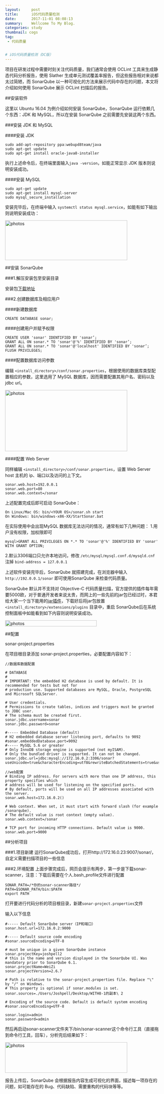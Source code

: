 ```yaml
---
layout:     post
title:      iOS代码质量检测
date:       2017-11-01 08:08:13
summary:    Wellcome To My Blog.
categories: study
thumbnail: cogs
tag:
 - 代码质量


# iOS代码质量检测（OC版）
---
```


项目在研发过程中需要时刻关注代码质量，我们通常会使用 OCLint 工具来生成静态代码分析报告，使用 Slather 生成单元测试覆盖率报告，但这些报告相对来说都太过简陋，而 SonarQube 以一种可视化的方法来展示代码中存在的问题，本文将介绍如何使用 SonarQube 展示 OCLint 扫描后的报告。

##安装软件

这里以 Ubuntu 16.04 为例介绍如何安装 SonarQube，SonarQube 运行依赖几个东西：JDK 和 MySQL，所以在安装 SonarQube 之前需要先安装这两个东西。

###安装 JDK 和 MySQL

####安装 JDK

```
sudo add-apt-repository ppa:webupd8team/java
sudo apt-get update
sudo apt-get install oracle-java8-installer
```

执行上述命令后，在终端里面输入```java -version```，如能正常显示 JDK 版本则说明安装成功。

####安装 MySQL

```
sudo apt-get update
sudo apt-get install mysql-server
sudo mysql_secure_installation
```

安装完毕后，在终端中输入 ```systemctl status mysql.service```，如能有如下输出则说明安装成功：

<img src="http://upload-images.jianshu.io/upload_images/721001-0242e8a42dbfc1f3.png?imageMogr2/auto-orient/strip" width="400" height="130" alt="photos"/>

##安装 SonarQube

###1.解压安装包至安装目录

安装包[下载地址](https://www.sonarqube.org/downloads/)

###2.创建数据库及相应用户

####新建数据库

```
CREATE DATABASE sonar;
```

####创建用户并赋予权限

```
CREATE USER 'sonar' IDENTIFIED BY 'sonar’;
GRANT ALL ON sonar.* TO 'sonar'@'%' IDENTIFIED BY 'sonar’;
GRANT ALL ON sonar.* TO 'sonar'@'localhost' IDENTIFIED BY 'sonar’;
FLUSH PRIVILEGES;
```

####配置数据库访问参数

编辑 ```<install_directory>/conf/sonar.properties```，根据使用的数据库类型配置相应的参数，这里选用了 MySQL 数据库，因而需要配置其用户名、密码以及 jdbc url。

<img src="http://upload-images.jianshu.io/upload_images/721001-cfe0acae263be37f.png?imageMogr2/auto-orient/strip%7CimageView2/2/w/1240" width="400" height="200" alt="photos"/>

####配置 Web Server

同样编辑 ```<install_directory>/conf/sonar.properties```，设置 Web Server host 主机的 ip、端口以及访问的上下文。

```
sonar.web.host=192.0.0.1
sonar.web.port=80
sonar.web.context=/sonar
```

上述配置完成后即可启动 SonarQube：

```
On Linux/Mac OS: bin/<YOUR OS>/sonar.sh start
On Windows: bin/windows-x86-XX/StartSonar.bat
```

在实际使用中会出现MySQL 数据库无法访问的情况，通常有如下几种问题：
1.用户没有权限，加权限即可

```
mysql>GRANT ALL PRIVILEGES ON *.* TO 'sonar'@'%' IDENTIFIED BY 'sonar' WITH GRANT OPTION;
```

2.默认3306端口只允许本地访问，修改 ```/etc/mysql/mysql.conf.d/mysqld.cnf```
注掉 ```bind-address = 127.0.0.1```

上述软件安装完毕后，SonarQube 就搭建完成，在浏览器中输入 ```http://192.0.0.1/sonar``` 即可使用SonarQube 来检查代码质量。

SonarQube 默认并不支持对 Objective-C 代码质量扫描，官方提供的插件每年需要5000欧，对于普通开发者来说太贵，而网上的一些先前的jar包已经过时，本君给大家一个当下能用的[jar插件]()，下载好后将jar包放置```<install_directory>/extensions/plugins``` 目录中，重启 SonarQube后在系统控制面板中如能看到如下内容则说明安装成功。

<img src="http://upload-images.jianshu.io/upload_images/721001-a03a9f36c4bba994.png?imageMogr2/auto-orient/strip%7CimageView2/2/w/1240" width="300" height="20" alt="photos"/>
 
##配置

sonar-project.properties

在项目根目录添加 sonar-project.properties，必要配置内容如下：

```
//数据库数据配置

# DATABASE
#
# IMPORTANT: the embedded H2 database is used by default. It is recommended for tests but not for
# production use. Supported databases are MySQL, Oracle, PostgreSQL and Microsoft SQLServer.

# User credentials.
# Permissions to create tables, indices and triggers must be granted to JDBC user.
# The schema must be created first.
sonar.jdbc.username=sonar
sonar.jdbc.password=sonar

#----- Embedded Database (default)
# H2 embedded database server listening port, defaults to 9092
#sonar.embeddedDatabase.port=9092
#----- MySQL 5.6 or greater
# Only InnoDB storage engine is supported (not myISAM).
# Only the bundled driver is supported. It can not be changed.
sonar.jdbc.url=jdbc:mysql://172.16.0.2:3306/sonar?useUnicode=true&characterEncoding=utf8&rewriteBatchedStatements=true&useConfigs=maxPerformance&useSSL=false
```

```
//web配置
# Binding IP address. For servers with more than one IP address, this property specifies which
# address will be used for listening on the specified ports.
# By default, ports will be used on all IP addresses associated with the server.
sonar.web.host=172.16.0.2()

# Web context. When set, it must start with forward slash (for example /sonarqube).
# The default value is root context (empty value).
sonar.web.context=/sonar

# TCP port for incoming HTTP connections. Default value is 9000.
sonar.web.port=9000
```

##分析项目

###1.项目新建
运行SonarQube成功后，打开http://172.16.0.23:9007/sonar/，自定义需要扫描项目的一些信息


###2.环境配置
上面步骤完成后，网页会提示有两步，第一步是下载sonar-scanner，注意：下载后需要在个人.bash_profile文件进行配置

```
SONAR_PATH=/*你的sonar-scanner路径*/
PATH=$SONAR_PATH/bin:$PATH
export PATH
```


打开要进行代码分析的项目根目录，新建```sonar-project.properties```文件

输入以下信息

```
#----- Default SonarQube server（IP和端口）
sonar.host.url=172.16.0.2:9000

#----- Default source code encoding
#sonar.sourceEncoding=UTF-8

# must be unique in a given SonarQube instance
sonar.projectKey=joshpell2
# this is the name and version displayed in the SonarQube UI. Was mandatory prior to SonarQube 6.1.
sonar.projectName=WeiZi
sonar.projectVersion=2.6.7
 
# Path is relative to the sonar-project.properties file. Replace "\" by "/" on Windows.
# This property is optional if sonar.modules is set. 
sonar.sources=./Users/Joshpell/Desktop/WITH8-1的副本\ 2
 
# Encoding of the source code. Default is default system encoding
#sonar.sourceEncoding=UTF-8

sonar.login=admin
sonar.password=admin
```


然后再启动sonar-scanner文件夹下/bin/sonar-scanner这个命令行工具（直接拖到命令行工具，回车），分析完后结果如下：

<img src="http://pic.yupoo.com/joshpell/GRLfh2Zc/VcEK9.png" width="400" height="100" alt="photos"/>

报告上传后，SonarQube 会根据报告内容生成可视化的界面，描述每一项存在的问题，如可能存在的 Bug、代码缺陷、需要重构的代码块等等。


